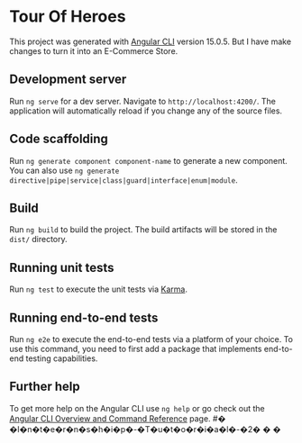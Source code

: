 # Tour Of Heroes
This project was generated with [Angular CLI](https://github.com/angular/angular-cli) version 15.0.5. But I have make changes to turn it into an E-Commerce Store.   


## Development server
Run `ng serve` for a dev server. Navigate to `http://localhost:4200/`. The application will automatically reload if you change any of the source files.  
 

## Code scaffolding
Run `ng generate component component-name` to generate a new component. You can also use `ng generate directive|pipe|service|class|guard|interface|enum|module`.  


## Build
Run `ng build` to build the project. The build artifacts will be stored in the `dist/` directory.  


## Running unit tests
Run `ng test` to execute the unit tests via [Karma](https://karma-runner.github.io).  


## Running end-to-end tests
Run `ng e2e` to execute the end-to-end tests via a platform of your choice. To use this command, you need to first add a package that implements end-to-end testing capabilities.  


## Further help
To get more help on the Angular CLI use `ng help` or go check out the [Angular CLI Overview and Command Reference](https://angular.io/cli) page.
#� �I�n�t�e�r�n�s�h�i�p�-�T�u�t�o�r�i�a�l�-�2�
�
�
